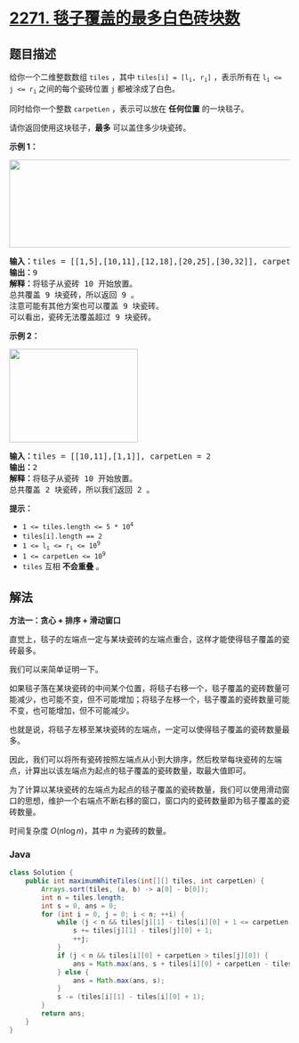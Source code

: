 # [2271. 毯子覆盖的最多白色砖块数](https://leetcode.cn/problems/maximum-white-tiles-covered-by-a-carpet)

## 题目描述

<p>给你一个二维整数数组&nbsp;<code>tiles</code>&nbsp;，其中&nbsp;<code>tiles[i] = [l<sub>i</sub>, r<sub>i</sub>]</code>&nbsp;，表示所有在&nbsp;<code>l<sub>i</sub> &lt;= j &lt;= r<sub>i</sub></code>&nbsp;之间的每个瓷砖位置 <code>j</code>&nbsp;都被涂成了白色。</p>

<p>同时给你一个整数&nbsp;<code>carpetLen</code>&nbsp;，表示可以放在&nbsp;<strong>任何位置</strong>&nbsp;的一块毯子。</p>

<p>请你返回使用这块毯子，<strong>最多</strong>&nbsp;可以盖住多少块瓷砖。</p>

<p><strong>示例 1：</strong></p>

<p><img alt="" src="https://fastly.jsdelivr.net/gh/doocs/leetcode@main/solution/2200-2299/2271.Maximum%20White%20Tiles%20Covered%20by%20a%20Carpet/images/example1drawio3.png" style="width: 644px; height: 158px;" /></p>

<pre>
<b>输入：</b>tiles = [[1,5],[10,11],[12,18],[20,25],[30,32]], carpetLen = 10
<b>输出：</b>9
<b>解释：</b>将毯子从瓷砖 10 开始放置。
总共覆盖 9 块瓷砖，所以返回 9 。
注意可能有其他方案也可以覆盖 9 块瓷砖。
可以看出，瓷砖无法覆盖超过 9 块瓷砖。
</pre>

<p><strong>示例 2：</strong></p>

<p><img alt="" src="https://fastly.jsdelivr.net/gh/doocs/leetcode@main/solution/2200-2299/2271.Maximum%20White%20Tiles%20Covered%20by%20a%20Carpet/images/example2drawio.png" style="width: 231px; height: 168px;" /></p>

<pre>
<strong>输入：</strong>tiles = [[10,11],[1,1]], carpetLen = 2
<b>输出：</b>2
<b>解释：</b>将毯子从瓷砖 10 开始放置。
总共覆盖 2 块瓷砖，所以我们返回 2 。
</pre>

<p><strong>提示：</strong></p>

<ul>
	<li><code>1 &lt;= tiles.length &lt;= 5 * 10<sup>4</sup></code></li>
	<li><code>tiles[i].length == 2</code></li>
	<li><code>1 &lt;= l<sub>i</sub> &lt;= r<sub>i</sub> &lt;= 10<sup>9</sup></code></li>
	<li><code>1 &lt;= carpetLen &lt;= 10<sup>9</sup></code></li>
	<li><code>tiles</code>&nbsp;互相 <strong>不会重叠</strong>&nbsp;。</li>
</ul>

## 解法

**方法一：贪心 + 排序 + 滑动窗口**

直觉上，毯子的左端点一定与某块瓷砖的左端点重合，这样才能使得毯子覆盖的瓷砖最多。

我们可以来简单证明一下。

如果毯子落在某块瓷砖的中间某个位置，将毯子右移一个，毯子覆盖的瓷砖数量可能减少，也可能不变，但不可能增加；将毯子左移一个，毯子覆盖的瓷砖数量可能不变，也可能增加，但不可能减少。

也就是说，将毯子左移至某块瓷砖的左端点，一定可以使得毯子覆盖的瓷砖数量最多。

因此，我们可以将所有瓷砖按照左端点从小到大排序，然后枚举每块瓷砖的左端点，计算出以该左端点为起点的毯子覆盖的瓷砖数量，取最大值即可。

为了计算以某块瓷砖的左端点为起点的毯子覆盖的瓷砖数量，我们可以使用滑动窗口的思想，维护一个右端点不断右移的窗口，窗口内的瓷砖数量即为毯子覆盖的瓷砖数量。

时间复杂度 $O(n\log n)$，其中 $n$ 为瓷砖的数量。

### **Java**

```java
class Solution {
    public int maximumWhiteTiles(int[][] tiles, int carpetLen) {
        Arrays.sort(tiles, (a, b) -> a[0] - b[0]);
        int n = tiles.length;
        int s = 0, ans = 0;
        for (int i = 0, j = 0; i < n; ++i) {
            while (j < n && tiles[j][1] - tiles[i][0] + 1 <= carpetLen) {
                s += tiles[j][1] - tiles[j][0] + 1;
                ++j;
            }
            if (j < n && tiles[i][0] + carpetLen > tiles[j][0]) {
                ans = Math.max(ans, s + tiles[i][0] + carpetLen - tiles[j][0]);
            } else {
                ans = Math.max(ans, s);
            }
            s -= (tiles[i][1] - tiles[i][0] + 1);
        }
        return ans;
    }
}
```
